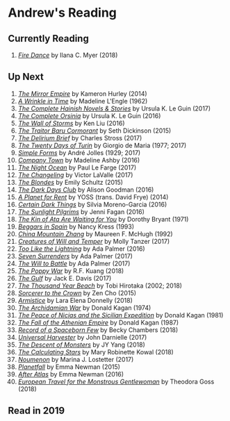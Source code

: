 # Andrew's Reading

## Currently Reading

1. [*Fire Dance*](https://books.google.com/books/?id=h8BODwAAQBAJ) by Ilana C. Myer (2018)

## Up Next

1. [*The Mirror Empire*](https://books.google.com/books?id=Tls8CgAAQBAJ) by Kameron Hurley (2014)
1. [*A Wrinkle in Time*](https://books.google.com/books?id=r119-dYq0mwC) by Madeline L'Engle (1962)
1. [*The Complete Hainish Novels & Stories*](https://www.loa.org/books/554-the-hainish-novels-stories-boxed-set) by Ursula K. Le Guin (2017)
1. [*The Complete Orsinia*](https://www.loa.org/books/513-the-complete-orsinia) by Ursula K. Le Guin (2016)
1. [*The Wall of Storms*](https://books.google.com/books?id=EkqKCwAAQBAJ) by Ken Liu (2016)
1. [*The Traitor Baru Cormorant*](https://books.google.com/books?id=7VGNBwAAQBAJ) by Seth Dickinson (2015)
1. [*The Delirium Brief*](https://books.google.com/books?id=XGckDwAAQBAJ) by Charles Stross (2017)
1. [*The Twenty Days of Turin*](https://books.google.com/books?id=L1J8DAAAQBAJ) by Giorgio de Maria (1977; 2017)
1. [*Simple Forms*](https://books.google.com/books?id=QhJyCwAAQBAJ) by André Jolles (1929; 2017)
1. [*Company Town*](https://books.google.com/books?id=WbLPCgAAQBAJ) by Madeline Ashby (2016)
1. [*The Night Ocean*](https://books.google.com/books?id=lx2MDAAAQBAJ) by Paul Le Farge (2017)
1. [*The Changeling*](https://books.google.com/books?id=rJDbDgAAQBAJ) by Victor LaValle (2017)
1. [*The Blondes*](https://books.google.com/books/about/The_Blondes.html?id=FC6lBAAAQBAJ) by Emily Schultz (2015)
1. [*The Dark Days Club*](https://books.google.com/books/about/The_Dark_Days_Club.html?id=5ei-CQAAQBAJ) by Alison Goodman (2016)
1. [*A Planet for Rent*](https://books.google.com/books?isbn=1632060086) by YOSS (trans. David Frye) (2014)
1. [*Certain Dark Things*](https://books.google.com/books?isbn=1250099099) by Silvia Moreno-Garcia (2016)
1. [*The Sunlight Pilgrims*](https://books.google.com/books?isbn=0553418882) by Jenni Fagan (2016)
1. [*The Kin of Ata Are Waiting for You*](https://books.google.com/books?id=kIp65gZQM40C) by Dorothy Bryant (1971)
1. [*Beggars in Spain*](https://books.google.com/books?isbn=0060733489) by Nancy Kress (1993)
1. [*China Mountain Zhang*](https://books.google.com/books?isbn=1466827130) by Maureen F. McHugh (1992)
1. [*Creatures of Will and Temper*](https://books.google.com/books?id=uC62DQAAQBAJ) by Molly Tanzer (2017)
1. [*Too Like the Lightning*](https://books.google.com/books?id=RuWUCgAAQBAJ) by Ada Palmer (2016)
1. [*Seven Surrenders*](https://books.google.com/books?id=bLcsDAAAQBAJ) by Ada Palmer (2017)
1. [*The Will to Battle*](https://books.google.com/books?id=cF3dDgAAQBAJ) by Ada Palmer (2017)
1. [*The Poppy War*](https://books.google.com/books?id=c74wDwAAQBAJ) by R.F. Kuang (2018)
1. [*The Gulf*](https://books.google.com/books?id=BfZ2tAEACAAJ) by Jack E. Davis (2017)
1. [*The Thousand Year Beach*](https://books.google.com/books?id=up93swEACAAJ) by Tobi Hirotaka (2002; 2018)
1. [*Sorcerer to the Crown*](https://books.google.com/books?id=C-ZJBgAAQBAJ) by Zen Cho (2015)
1. [*Armistice*](https://books.google.com/books?isbn=1250173558) by Lara Elena Donnelly (2018)
1. [*The Archidamian War*](https://books.google.com/books?id=iIApuAEACAAJ) by Donald Kagan (1974)
1. [*The Peace of Nicias and the Sicilian Expedition*](https://books.google.com/books?id=OEXxtgEACAAJ) by Donald Kagan (1981)
1. [*The Fall of the Athenian Empire*](https://books.google.com/books?id=DNNCnTmLbPYC) by Donald Kagan (1987)
1. [*Record of a Spaceborn Few*](https://books.google.com/books?id=pdI0DwAAQBAJ&hl=en) by Becky Chambers (2018)
1. [*Universal Harvester*](https://books.google.com/books?isbn=0374714029) by John Darnielle (2017)
1. [*The Descent of Monsters*](https://books.google.com/books?isbn=1250165849) by JY Yang (2018)
1. [*The Calculating Stars*](https://books.google.com/books?isbn=146686124X) by Mary Robinette Kowal (2018)
1. [*Noumenon*](https://books.google.com/books?isbn=0062497855) by Marina J. Lostetter (2017)
1. [*Planetfall*](https://books.google.com/books?isbn=0698404327) by Emma Newman (2015)
1. [*After Atlas*](https://books.google.com/books?isbn=0425282406) by Emma Newman (2016)
1. [*European Travel for the Monstrous Gentlewoman*](https://books.google.com/books?isbn=1481466550) by Theodora Goss (2018)

## Read in 2019

